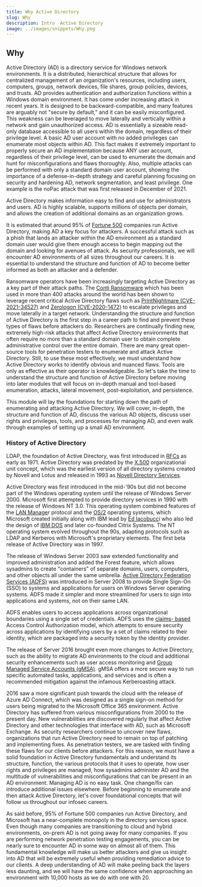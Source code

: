 ```yaml
---
title: Why Active Directory   
slug: Why
description: Intro  Active Directory   
image: ../images/snippets/Why.png
---
```

## Why

Active Directory (AD) is a directory service for Windows network environments. It is a distributed, hierarchical structure that allows for centralized management of an organization's resources, including users, computers, groups, network devices, file shares, group policies, devices, and trusts. AD provides authentication and authorization functions within a Windows domain environment. It has come under increasing attack in recent years. It is designed to be backward-compatible, and many features are arguably not "secure by default," and it can be easily misconfigured. This weakness can be leveraged to move laterally and vertically within a network and gain unauthorized access. AD is essentially a sizeable read-only database accessible to all users within the domain, regardless of their privilege level. A basic AD user account with no added privileges can enumerate most objects within AD. This fact makes it extremely important to properly secure an AD implementation because ANY user account, regardless of their privilege level, can be used to enumerate the domain and hunt for misconfigurations and flaws thoroughly. Also, multiple attacks can be performed with only a standard domain user account, showing the importance of a defense-in-depth strategy and careful planning focusing on security and hardening AD, network segmentation, and least privilege. One example is the noPac attack that was first released in December of 2021.

Active Directory makes information easy to find and use for administrators and users. AD is highly scalable, supports millions of objects per domain, and allows the creation of additional domains as an organization grows.


It is estimated that around 95% of [Fortune 500](https://en.wikipedia.org/wiki/Fortune_500) companies run Active Directory, making AD a key focus for attackers. A successful attack such as a phish that lands an attacker within the AD environment as a standard domain user would give them enough access to begin mapping out the domain and looking for avenues of attack. As security professionals, we will encounter AD environments of all sizes throughout our careers. It is essential to understand the structure and function of AD to become better informed as both an attacker and a defender.

Ransomware operators have been increasingly targeting Active Directory as a key part of their attack paths. The [Conti Ransomware](https://www.cisa.gov/sites/default/files/publications/AA21-265A-Conti_Ransomware_TLP_WHITE.pdf) which has been used in more than 400 attacks around the world has been shown to leverage recent critical Active Directory flaws such as [PrintNightmare (CVE-2021-34527)](https://msrc.microsoft.com/update-guide/vulnerability/CVE-2021-34527) and [Zerologon (CVE-2020-1472)](https://msrc.microsoft.com/update-guide/vulnerability/CVE-2020-1472) to escalate privileges and move laterally in a target network. Understanding the structure and function of Active Directory is the first step in a career path to find and prevent these types of flaws before attackers do. Researchers are continually finding new, extremely high-risk attacks that affect Active Directory environments that often require no more than a standard domain user to obtain complete administrative control over the entire domain. There are many great open-source tools for penetration testers to enumerate and attack Active Directory. Still, to use these most effectively, we must understand how Active Directory works to identify obvious and
nuanced flaws. Tools are only as effective as their operator is knowledgeable. So let's take the time to understand the structure and function of Active Directory before moving into later modules that will focus on in-depth manual and tool-based enumeration, attacks, lateral movement, post-exploitation, and persistence.

This module will lay the foundations for starting down the path of enumerating and attacking Active Directory. We will cover, in-depth, the structure and function of AD, discuss the various AD objects, discuss user rights and privileges, tools, and processes for managing AD, and even walk through examples of setting up a small AD environment.

### History of Active Directory

LDAP, the foundation of Active Directory, was first introduced in [RFCs](https://en.wikipedia.org/wiki/Request_for_Comments) as early as 1971. Active Directory was predated by the [X.500](https://en.wikipedia.org/wiki/X.500) organizational unit concept, which was the earliest version of all directory systems created by Novell and Lotus and released in 1993 as [Novell Directory Services](https://www.google.com/url?q=https://en.wikipedia.org/wiki/NetIQ_eDirectory&sa=D&source=apps-viewer-frontend&ust=1746084467809908&usg=AOvVaw055Z_c0sN63L5ZIDiFIDlS&hl=en).

Active Directory was first introduced in the mid-'90s but did not become part of the Windows operating system until the release of Windows Server 2000. Microsoft first attempted to provide directory services in 1990 with the release of Windows NT 3.0. This operating system combined features of the [LAN Manage](https://www.google.com/url?q=https://en.wikipedia.org/wiki/LAN_Manager&sa=D&source=apps-viewer-frontend&ust=1746084467809933&usg=AOvVaw2IzZXwi0dvuUbZMvJK0rB-&hl=en)r protocol and the [OS/2](https://www.google.com/url?q=https://en.wikipedia.org/wiki/OS/2&sa=D&source=apps-viewer-frontend&ust=1746084467809945&usg=AOvVaw2QVriCzlfAp-8jSDp5xJ5h&hl=en) operating systems, which Microsoft created initially along with IBM lead by [Ed Iacobucc](https://en.wikipedia.org/wiki/Ed_Iacobucci)i who also led the design of [IBM DOS](https://www.google.com/url?q=https://en.wikipedia.org/wiki/IBM_PC_DOS&sa=D&source=apps-viewer-frontend&ust=1746084467809969&usg=AOvVaw2RpUcOEcHTHMGHzyxiLpMU&hl=en) and later co-founded Citrix Systems. The NT operating system evolved throughout the 90s, adapting protocols such as LDAP and Kerberos with Microsoft's proprietary elements. The first beta release of Active Directory was in 1997.

The release of Windows Server 2003 saw extended functionality and improved administration and added the Forest feature, which allows
sysadmins to create "containers" of separate domains, users, computers, and other objects all under the same umbrella. [Active Directory Federation Services (ADFS)](https://en.wikipedia.org/wiki/Active_Directory_Federation_Services) was introduced in Server 2008 to provide Single Sign-On (SSO) to systems and applications for users on Windows Server operating systems. ADFS made it simpler and more streamlined for users to sign into applications and systems, not on their same LAN.

ADFS enables users to access applications across organizational boundaries using a single set of credentials. ADFS uses the [claims-
based](https://en.wikipedia.org/wiki/Claims-based_identity) Access Control Authorization model, which attempts to ensure security across applications by identifying users by a set of claims related to their identity, which are packaged into a security token by the identity provider.

The release of Server 2016 brought even more changes to Active Directory, such as the ability to migrate AD environments to the cloud and additional security enhancements such as user access monitoring and [Group Managed Service Accounts (gMSA)](https://www.google.com/url?q=https://docs.microsoft.com/en-us/azure/active-directory/fundamentals/service-accounts-group-managed&sa=D&source=apps-viewer-frontend&ust=1746084467810032&usg=AOvVaw0aFqFZ9AtDA5pkw_ZPfbNa&hl=en). gMSA offers a more secure way to run specific automated tasks, applications, and services and is often a recommended mitigation against the infamous Kerberoasting attack.

2016 saw a more significant push towards the cloud with the release of Azure AD Connect, which was designed as a single sign-on method for users being migrated to the Microsoft Office 365 environment.
Active Directory has suffered from various misconfigurations from 2000 to the present day. New vulnerabilities are discovered regularly that affect Active Directory and other technologies that interface with AD, such as Microsoft Exchange. As security researchers continue to uncover new flaws, organizations that run Active Directory need to remain on top of patching and implementing fixes. As penetration testers, we are tasked with finding these flaws for our clients before attackers. For this reason, we must have a solid foundation in Active Directory fundamentals and understand its structure, function, the various protocols that it uses to operate, how user rights and privileges are managed, how sysadmins administer AD and the multitude of vulnerabilities and
misconfigurations that can be present in an AD environment. Managing AD is no easy task. One change/fix can introduce additional issues elsewhere. Before beginning to enumerate and then attack Active Directory, let's cover foundational concepts that will follow us throughout our infosec careers.

As said before, 95% of Fortune 500 companies run Active Directory, and Microsoft has a near-complete monopoly in the directory services space. Even though many companies are transitioning to cloud and hybrid environments, on-prem AD is not going away for many companies. If you are performing network penetration testing engagements, you can be nearly sure to encounter AD in some way on almost all of them. This fundamental knowledge will make us better attackers and give us insight into AD that will be extremely useful when providing remediation advice to our clients. A deep understanding of AD will make peeling back the layers less daunting, and we will have the same confidence when approaching an environment with 10,000 hosts as we do with one with 20.